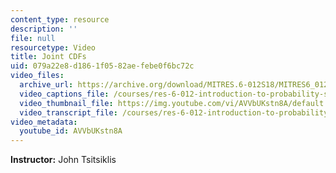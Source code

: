 ```yaml
---
content_type: resource
description: ''
file: null
resourcetype: Video
title: Joint CDFs
uid: 079a22e8-d186-1f05-82ae-febe0f6bc72c
video_files:
  archive_url: https://archive.org/download/MITRES.6-012S18/MITRES6_012S18_L09-10_300k.mp4
  video_captions_file: /courses/res-6-012-introduction-to-probability-spring-2018/ab24c316a1e753f59214bd46d6d0b63f_AVVbUKstn8A.vtt
  video_thumbnail_file: https://img.youtube.com/vi/AVVbUKstn8A/default.jpg
  video_transcript_file: /courses/res-6-012-introduction-to-probability-spring-2018/eab48c9b7ab8d2291581a1730ad47a6c_AVVbUKstn8A.pdf
video_metadata:
  youtube_id: AVVbUKstn8A
---
```


**Instructor:** John Tsitsiklis